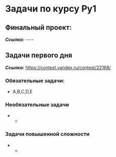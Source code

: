 # Задачи по курсу Py1

## Финальный проект:
***Ссылка:*** ----


## Задачи первого дня
***Ссылка:*** https://contest.yandex.ru/contest/22168/
### Обязательные задачи:
* A,B,C,D,E
### Необязательные задачи
* - 

### Задачи повышенной сложности
* -